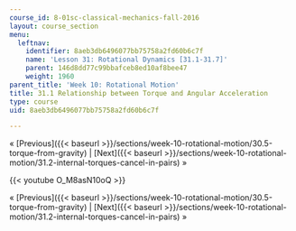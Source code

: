 ```yaml
---
course_id: 8-01sc-classical-mechanics-fall-2016
layout: course_section
menu:
  leftnav:
    identifier: 8aeb3db6496077bb75758a2fd60b6c7f
    name: 'Lesson 31: Rotational Dynamics [31.1-31.7]'
    parent: 146d8dd77c99bbafceb8ed10af8bee47
    weight: 1960
parent_title: 'Week 10: Rotational Motion'
title: 31.1 Relationship between Torque and Angular Acceleration
type: course
uid: 8aeb3db6496077bb75758a2fd60b6c7f

---
```


« [Previous]({{< baseurl >}}/sections/week-10-rotational-motion/30.5-torque-from-gravity) | [Next]({{< baseurl >}}/sections/week-10-rotational-motion/31.2-internal-torques-cancel-in-pairs) »

{{< youtube O_M8asN10oQ >}}

« [Previous]({{< baseurl >}}/sections/week-10-rotational-motion/30.5-torque-from-gravity) | [Next]({{< baseurl >}}/sections/week-10-rotational-motion/31.2-internal-torques-cancel-in-pairs) »